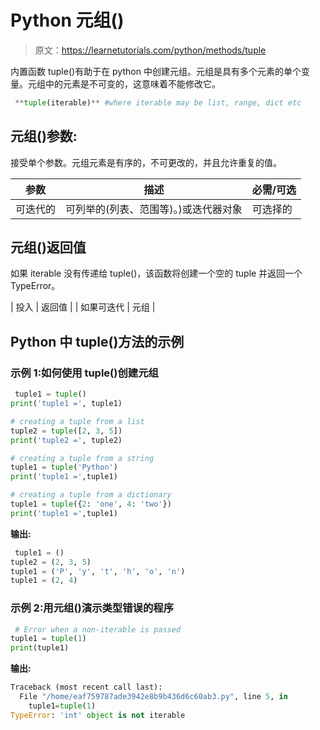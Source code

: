 # Python 元组()

> 原文：<https://learnetutorials.com/python/methods/tuple>

内置函数 tuple()有助于在 python 中创建元组。元组是具有多个元素的单个变量。元组中的元素是不可变的，这意味着不能修改它。

```py
 **tuple(iterable)** #where iterable may be list, range, dict etc 

```

## 元组()参数:

接受单个参数。元组元素是有序的，不可更改的，并且允许重复的值。

| 参数 | 描述 | 必需/可选 |
| --- | --- | --- |
| 可迭代的 | 可列举的(列表、范围等)。)或迭代器对象 | 可选择的 |

## 元组()返回值

如果 iterable 没有传递给 tuple()，该函数将创建一个空的 tuple 并返回一个 TypeError。

| 投入 | 返回值 |
| 如果可迭代 | 元组 |

## Python 中 tuple()方法的示例

### 示例 1:如何使用 tuple()创建元组

```py
 tuple1 = tuple()
print('tuple1 =', tuple1)

# creating a tuple from a list
tuple2 = tuple([2, 3, 5])
print('tuple2 =', tuple2)

# creating a tuple from a string
tuple1 = tuple('Python')
print('tuple1 =',tuple1)

# creating a tuple from a dictionary
tuple1 = tuple({2: 'one', 4: 'two'})
print('tuple1 =',tuple1) 

```

**输出:**

```py
 tuple1 = ()
tuple2 = (2, 3, 5)
tuple1 = ('P', 'y', 't', 'h', 'o', 'n')
tuple1 = (2, 4)
```

### 示例 2:用元组()演示类型错误的程序

```py
 # Error when a non-iterable is passed
tuple1 = tuple(1) 
print(tuple1) 

```

**输出:**

```py
Traceback (most recent call last):
  File "/home/eaf759787ade3942e8b9b436d6c60ab3.py", line 5, in 
    tuple1=tuple(1) 
TypeError: 'int' object is not iterable 
```